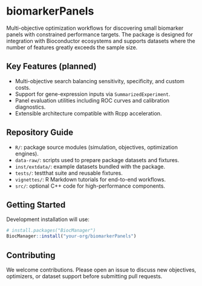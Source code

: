 # biomarkerPanels

Multi-objective optimization workflows for discovering small biomarker panels
with constrained performance targets. The package is designed for integration
with Bioconductor ecosystems and supports datasets where the number of features
greatly exceeds the sample size.

## Key Features (planned)
- Multi-objective search balancing sensitivity, specificity, and custom costs.
- Support for gene-expression inputs via `SummarizedExperiment`.
- Panel evaluation utilities including ROC curves and calibration diagnostics.
- Extensible architecture compatible with Rcpp acceleration.

## Repository Guide
- `R/`: package source modules (simulation, objectives, optimization engines).
- `data-raw/`: scripts used to prepare package datasets and fixtures.
- `inst/extdata/`: example datasets bundled with the package.
- `tests/`: testthat suite and reusable fixtures.
- `vignettes/`: R Markdown tutorials for end-to-end workflows.
- `src/`: optional C++ code for high-performance components.

## Getting Started
Development installation will use:

```r
# install.packages("BiocManager")
BiocManager::install("your-org/biomarkerPanels")
```

## Contributing
We welcome contributions. Please open an issue to discuss new objectives,
optimizers, or dataset support before submitting pull requests.
